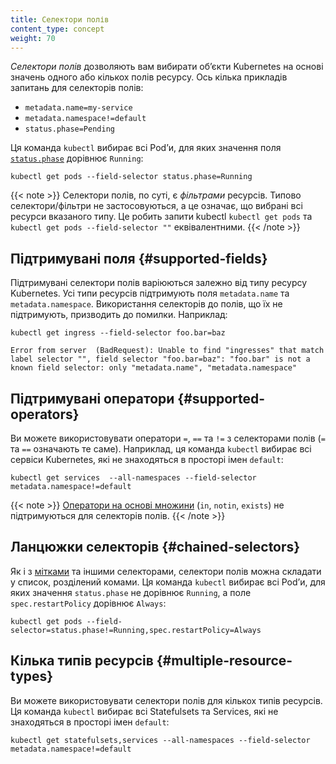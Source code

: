 ```yaml
---
title: Селектори полів
content_type: concept
weight: 70
---
```


_Селектори полів_ дозволяють вам вибирати обʼєкти Kubernetes на основі значень одного або кількох полів ресурсу. Ось кілька прикладів запитань для селекторів полів:

* `metadata.name=my-service`
* `metadata.namespace!=default`
* `status.phase=Pending`

Ця команда `kubectl` вибирає всі Podʼи, для яких значення поля [`status.phase`](/docs/concepts/workloads/pods/pod-lifecycle/#pod-phase) дорівнює `Running`:

```shell
kubectl get pods --field-selector status.phase=Running
```

{{< note >}}
Селектори полів, по суті, є _фільтрами_ ресурсів. Типово селектори/фільтри не застосовуються, а це означає, що вибрані всі ресурси вказаного типу. Це робить запити kubectl `kubectl get pods` та `kubectl get pods --field-selector ""` еквівалентними.
{{< /note >}}

## Підтримувані поля {#supported-fields}

Підтримувані селектори полів варіюються залежно від типу ресурсу Kubernetes. Усі типи ресурсів підтримують поля `metadata.name` та `metadata.namespace`. Використання селекторів до полів, що їх не підтримують, призводить до помилки. Наприклад:

```shell
kubectl get ingress --field-selector foo.bar=baz
```

```none
Error from server  (BadRequest): Unable to find "ingresses" that match label selector "", field selector "foo.bar=baz": "foo.bar" is not a known field selector: only "metadata.name", "metadata.namespace"
```

## Підтримувані оператори {#supported-operators}

Ви можете використовувати оператори `=`, `==` та `!=` з селекторами полів (`=` та `==` означають те саме). Наприклад, ця команда `kubectl` вибирає всі сервіси Kubernetes, які не знаходяться в просторі імен `default`:

```shell
kubectl get services  --all-namespaces --field-selector metadata.namespace!=default
```

{{< note >}}
[Оператори на основі множини](/docs/concepts/overview/working-with-objects/labels/#set-based-requirement)
(`in`, `notin`, `exists`) не підтримуються для селекторів полів.
{{< /note >}}

## Ланцюжки селекторів {#chained-selectors}

Як і з [мітками](/docs/concepts/overview/working-with-objects/labels) та іншими селекторами, селектори полів можна складати у список, розділений комами. Ця команда `kubectl` вибирає всі Podʼи, для яких значення `status.phase` не дорівнює `Running`, а поле `spec.restartPolicy` дорівнює `Always`:

```shell
kubectl get pods --field-selector=status.phase!=Running,spec.restartPolicy=Always
```

## Кілька типів ресурсів {#multiple-resource-types}

Ви можете використовувати селектори полів для кількох типів ресурсів. Ця команда `kubectl` вибирає всі Statefulsets та Services, які не знаходяться в просторі імен `default`:

```shell
kubectl get statefulsets,services --all-namespaces --field-selector metadata.namespace!=default
```

